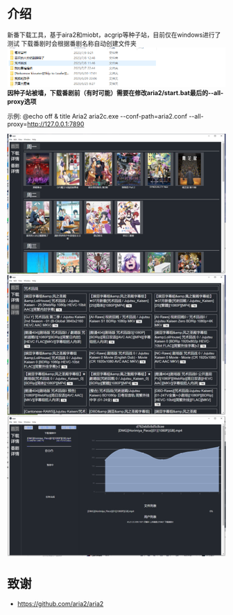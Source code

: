 # 介绍
新番下载工具，基于aira2和miobt，acgrip等种子站，目前仅在windows进行了测试
下载番剧时会根据番剧名称自动创建文件夹
![image text](https://raw.githubusercontent.com/LinneRELLa/ROT/master/imgs/readme4.png)
__因种子站被墙，下载番剧前（有时可能）需要在修改aria2/start.bat最后的--all-proxy选项__

示例:
@echo off & title Aria2
aria2c.exe --conf-path=aria2.conf --all-proxy=http://127.0.0.1:7890

![image text](https://raw.githubusercontent.com/LinneRELLa/ROT/master/imgs/readme1.png)
![image text](https://raw.githubusercontent.com/LinneRELLa/ROT/master/imgs/readme2.png)
![image text](https://raw.githubusercontent.com/LinneRELLa/ROT/master/imgs/readme3.png)


# 致谢
* https://github.com/aria2/aria2